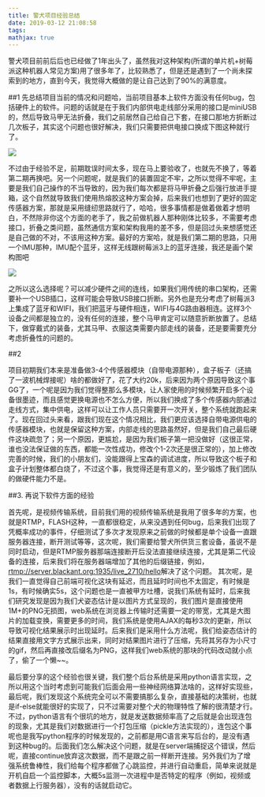 ```yaml
---
title: 警犬项目经验总结
date: 2019-03-12 21:08:58
tags:
mathjax: true
---
```


  警犬项目前前后后也已经做了1年出头了，虽然我对这种架构(所谓的单片机+树莓派这种机器人常见方案)用了很多年了，比较熟悉了，但是还是遇到了一个尚未探索到的地方，直到今天，我觉得大概做的是让自己达到了90%的满意度。
<!--more-->

##1
   先总结项目当前的情况和问题哈，当前项目基本上软件方面没有任何bug，包括硬件上的软件。问题的话就是在于我们内部供电走线部分采用的接口是miniUSB的，然后导致马甲无法折叠，我们之前居然自己给自己下套，在接口那地方折断过几次板子，其实这个问题也很好解决，我们只需要把供电接口换成下图这种就行了。

![](/img/conclusion.jpg)

  不过由于经验不足，前期耽误时间太多，现在马上要验收了，也就先不换了，等着第二期再换吧。另一个问题呢，就是我们的装置固定不牢，之所以觉得不牢呢，主要是我们自己操作的不当导致的，因为我们每次都是将马甲折叠之后强行放进手提箱，这个自然就导致我们使用热熔胶这种方案会掉，后来我们也想到了更好的固定传感器方案，那就是采用缝纫思路就行了，哈哈，很多事情都是做着做着才想明白，不然除非你这个方面的老手了，我之前做机器人那种刚体比较多，不需要考虑接口，折叠之类问题，虽然通信方案和架构我用的差不多，但是回过头来想感觉还是自己做的不对，不该用这种方案。最好的方案哈，就是我们第二期的思路，只用一个IMU那种，IMU配个蓝牙，这样无线跟树莓派3上的蓝牙连接，我还是画个架构图吧

![](/img/conclusion2.png)

  之所以这么选择呢？可以减少硬件之间的连线，如果我们用传统的串口架构，还需要补一个USB插口，这样可能会导致USB接口折断。另外也是充分考虑了树莓派3上集成了蓝牙和WIFI，我们把蓝牙与硬件相连，WIFI与4G路由器相连。这样3个设备之间都是独立的，没有任何的连接，整个马甲肯定可以随意折断放置了。总结下，做穿戴式的装备，尤其马甲、衣服这类需要内部走线的装备，还是要需要充分考虑折叠性的问题的。

##2

  项目初期我们本来是准备做3-4个传感器模块（自带电源那种），盒子板子（还搞了一波机械焊接呢）啥的都做好了，花了大约20k，后来因为两个原因导致这个事GG了，一个呢是因为我们觉得整那么多模块，让人家使用的时候频繁开启多个设备很墨迹，而且感觉更换电源也不怎么方便，所以我们换成了多个传感器内部通过走线方式，集中供电，这样可以让工作人员只需要开一次开关，整个系统就跑起来了。现在回过头来看，跟我们现在这个情况相比，我们更应该选择自带电源供电的传感器模块，也就是保留这种方案，内部走线的思路虽然好，但是我们自己最后硬件这块疏忽了；另一个原因，更尴尬，是因为我们板子第一把没做好（这很正常，谁也没法保证做的东西，都能一次性成功，修改个1-2次还是很正常的），加上修改完善的时候，我们的小朋友们，没能跟得上宝森的调试进度，所以导致这个板子和盒子计划整体都白烧了，不过这个事，我觉得还是有意义的，至少锻炼了我们团队的做硬件能力不是。

##3. 再说下软件方面的经验

  首先呢，是视频传输系统，目前我们用的视频传输系统是我用了很多年的方案，也就是RTMP，FLASH这种，一直都很稳定，从来没遇到任何bug，后来我们出现了凭概率成功的事件，仔细测试了多次才发现原来之前做的时候都是单个设备一直跟服务器连接，断开测试等等，这次呢，我们需要给警犬所供货三套设备，虽说不是同时启动，但是RTMP服务器那端连接断开后没法直接继续连接，尤其是第二代设备的连接，后来我们将在服务器端增加了其他的后缀链接，例如，<rtmp://server.blackant.org:1935/live_2710/hello>解决了这个问题。
其次呢，是我们一直觉得自己前端可视化这块有延迟，而且延时时间也不太固定，有时候是1s，有时候确实5s，这个问题也是一直被甲方吐槽，说我们系统有延时，后来我们研究发现是因为我们犬姿态估计是以图片方式呈现的，我们图片是直接使用1M+的PNG无损图，web系统在浏览器上传输时还需要一定的带宽，尤其是大图片的加载变换，需要更多的时间，我们系统是使用AJAX的每秒3次的更新，所以导致可视化结果展示时出现延时。后来我们是采用什么方法呢，我们给姿态估计的结果直接用文字方式展示出来，同时对结果图片进行了压缩，先将其另存为小尺寸的gif，然后再直接改后缀名为PNG，这样我们web系统的那块的代码改动就小点了，偷了一个懒~~。


  最后要分享的这个经验也很关键，我们整个后台系统是采用python语言实现，之所以用这个当时考虑到可能我们后面会用一些神经网络算法啥的，这样好实现些，最后呢，我们发现这个系统完全可以不需要搞那么复杂，直接基础的决策树，也就是if-else就能很好的实现了，只不过需要对整个犬的物理特性了解的很清楚才行。不过，python语言有个很坑的地方，就是发送数据频率高了之后就是会出现连包的现象，尤其是我们对数据进行一个打包压缩（pickle方法实现的），连包这个事呢也是我写python程序的时候发现的，之前都是用C语言来写后台的，是没有遇到这种bug的。后面我们怎么解决这个问题，就是在server端捕捉这个错误，然后呢，直接continue放弃这次数据，而不是跟之前一样断开连接。另外我们为了增强系统鲁棒性，我们给每个程序都做了心跳监控，并进行自动重启，简单来说就是开机自启一个监控脚本，大概5s监测一次进程中是否特定的程序（例如，视频或者数据上行服务器），没有的话就启动它。



